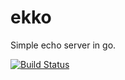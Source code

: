 ekko
====

Simple echo server in go.

[![Build Status](http://themoon.partkyle.com/github.com/partkyle/ekko/status.svg?branch=master)](http://themoon.partkyle.com/github.com/partkyle/ekko)

